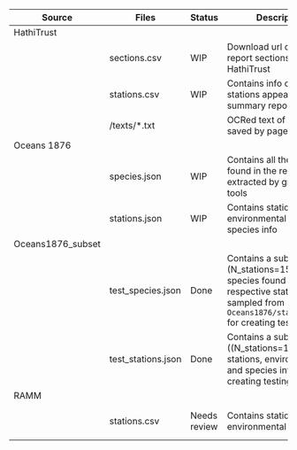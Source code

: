 | Source            | Files              | Status       | Description                                                                                                                                             | Notes                                                                                           |
| ----------------- | ------------------ | ------------ | ------------------------------------------------------------------------------------------------------------------------------------------------------- | ----------------------------------------------------------------------------------------------- |
| HathiTrust        |                    |              |                                                                                                                                                         |                                                                                                 |
|                   | sections.csv       | WIP          | Download url of the report sections on HathiTrust                                                                                                       |                                                                                                 |
|                   | stations.csv       | WIP          | Contains info on where stations appear in the summary reports                                                                                           | Created manually from RAMM station data (see `RAMM/stations.csv`)                               |
|                   | \/texts/\*.txt     |              | OCRed text of reports, saved by page                                                                                                                    | Downloaded from https://catalog.hathitrust.org/Record/001473257                                 |
| Oceans 1876       |                    |              |                                                                                                                                                         |                                                                                                 |
|                   | species.json       | WIP          | Contains all the species found in the reports, extracted by gnames tools                                                                                | Output of `workflows/update_stations.py` Uses `RAMM/stations.csv` and `HathiTrust/stations.csv` |
|                   | stations.json      | WIP          | Contains stations environmental and species info                                                                                                        | Output of `workflows/update_stations.py` Uses `RAMM/stations.csv` and `HathiTrust/stations.csv` |
| Oceans1876_subset |                    |              |                                                                                                                                                         |                                                                                                 |
|                   | test_species.json  | Done         | Contains a subsample (N_stations=15) of the species found in the respective stations, sampled from `Oceans1876/stations.json` for creating testing data | Output of `workflows/create_test_data.py` Uses `Oceans1876/stations.json`                       |
|                   | test_stations.json | Done         | Contains a subsample ((N_stations=15)) of stations, environmental and species info for creating testing data                                            | Output of `workflows/create_test_data.py` Uses `Oceans1876/stations.json`                       |
| RAMM              |                    |              |                                                                                                                                                         |                                                                                                 |
|                   | stations.csv       | Needs review | Contains stations environmental info                                                                                                                    | Downloaded from https://www.hmschallenger.net/the-voyage/the-route/                             |
